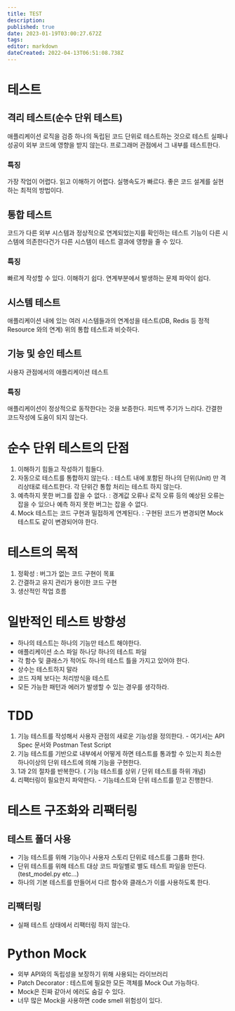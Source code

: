 ```yaml
---
title: TEST
description: 
published: true
date: 2023-01-19T03:00:27.672Z
tags: 
editor: markdown
dateCreated: 2022-04-13T06:51:08.738Z
---
```


# 테스트
## 격리 테스트(순수 단위 테스트)
애플리케이션 로직을 검증
하나의 독립된 코드 단위로 테스트하는 것으로 테스트 실패나 성공이 외부 코드에 영향을 받지 않는다.
프로그래머 관점에서 그 내부를 테스트한다.
### 특징
가장 작업이 어렵다.
읽고 이해하기 어렵다.
실행속도가 빠르다.
좋은 코드 설계를 실현하는 최적의 방법이다.


## 통합 테스트
코드가 다른 외부 시스템과 정상적으로 연계되었는지를 확인하는 테스트
기능이 다른 시스템에 의존한다건가 다른 시스템이 테스트 결과에 영향을 줄 수 있다.
### 특징
빠르게 작성할 수 있다.
이해하기 쉽다.
연계부분에서 발생하는 문제 파악이 쉽다.

## 시스템 테스트
애플리케이션 내에 있는 여러 시스템들과의 연계성을 테스트(DB, Redis 등 정적 Resource 와의 연계)
위의 통합 테스트과 비슷하다.

## 기능 및 승인 테스트
사용자 관점에서의 애플리케이션 테스트
### 특징
애플리케이션이 정상적으로 동작한다는 것을 보증한다.
피드백 주기가 느리다.
간결한 코드작성에 도움이 되지 않는다.

# 순수 단위 테스트의 단점
1. 이해하기 힘들고 작성하기 힘들다.
2. 자동으로 테스트를 통합하지 않는다. : 테스트 내에 포함된 하나의 단위(Unit) 만 격리상태로 테스트한다. 각 단위간 통합 처리는 테스트 하지 않는다.
3. 예측하지 못한 버그를 잡을 수 없다. : 경계값 오류나 로직 오류 등의 예상된 오류는 잡을 수 있으나 예측 하지 못한 버그는 잡을 수 없다.
4. Mock 테스트는 코드 구현과 밀접하게 연계된다. : 구현된 코드가 변경되면 Mock 테스트도 같이 변경되어야 한다.

# 테스트의 목적
1. 정확성 : 버그가 없는 코드 구현이 목표
2. 간결하고 유지 관리가 용이한 코드 구현
3. 생산적인 작업 흐름

# 일반적인 테스트 방향성
- 하나의 테스트는 하나의 기능만 테스트 해야한다.
- 애플리케이션 소스 파일 하나당 하나의 테스트 파일
- 각 함수 및 클래스가 적어도 하나의 테스트 틀을 가지고 있어야 한다.
- 상수는 테스트하지 말라
- 코드 자체 보다는 처리방식을 테스트
- 모든 가능한 패턴과 에러가 발생할 수 있는 경우를 생각하라.

# TDD
1. 기능 테스트를 작성해서 사용자 관점의 새로운 기능성을 정의한다. - 여기서는 API Spec 문서와 Postman Test Script
2. 기능 테스트를 기반으로 내부에서 어떻게 하면 테스트를 통과할 수 있는지 최소한 하나이상의 단위 테스트에 의해 기능을 구현한다.
3. 1과 2의 절차를 반복한다. ( 기능 테스트를 상위 / 단위 테스트를 하위 개념)
4. 리팩터링이 필요한지 파악한다. - 기능테스트와 단위 테스트를 믿고 진행한다.

# 테스트 구조화와 리팩터링 
## 테스트 폴더 사용
- 기능 테스트를 위해 기능이나 사용자 스토리 단위로 테스트를 그룹화 한다.
- 단위 테스트를 위해 테스트 대상 코드 파일별로 별도 테스트 파일을 만든다.(test_model.py etc...)
- 하나의 기본 테스트를 만들어서 다르 함수와 클래스가 이를 사용하도록 한다.
## 리팩터링
- 실패 테스트 상태에서 리팩터링 하지 않는다.

# Python Mock
- 외부 API와의 독립성을 보장하기 위해 사용되는 라이브러리
- Patch Decorator : 테스트에 필요한 모든 객체를 Mock Out 가능하다.
- Mock은 진짜 같아서 에러도 숨길 수 있다.
- 너무 많은 Mock을 사용하면 code smell 위험성이 있다.


